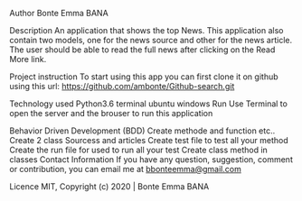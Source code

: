 Author
Bonte Emma BANA

Description
An application that shows the top News. This application also contain two models, one for the news source and other for the news article. The user should be able to read the full news after clicking on the Read More link.

Project instruction
To start using this app you can first clone it on github using this url: https://github.com/ambonte/Github-search.git

Technology used
Python3.6
terminal
ubuntu windows
Run
Use Terminal to open the server and the brouser to run this application

Behavior Driven Development (BDD)
Create methode and function etc..
Create 2 class Sourcess and articles
Create test file to test all your method
Create the run file for used to run all your test
Create class method in classes
Contact Information
If you have any question, suggestion, comment or contribution, you can email me at bbonteemma@gmail.com

Licence
MIT, Copyright (c) 2020 | Bonte Emma BANA
